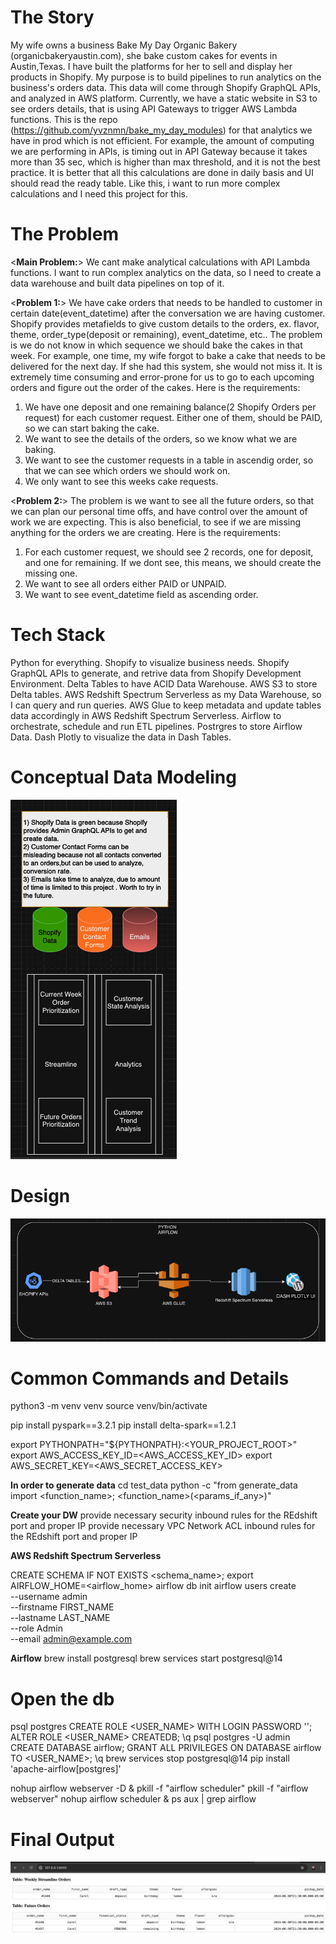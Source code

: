 # The Story

My wife owns a business Bake My Day Organic Bakery (organicbakeryaustin.com), she bake custom cakes for events in Austin,Texas. I have built the platforms for her to sell and display her products in Shopify. My purpose is to build pipelines to run analytics on the business's orders data. This data will come through Shopify GraphQL APIs, and analyzed in AWS platform. Currently, we have a static website in S3 to see orders details, that is using API Gateways to trigger AWS Lambda functions. This is the repo (https://github.com/yvznmn/bake_my_day_modules) for that analytics we have in prod which is not efficient. For example, the amount of computing we are performing in APIs, is timing out in API Gateway because it takes more than 35 sec, which is higher than max threshold, and it is not the best practice. It is better that all this calculations are done in daily basis and UI should read the ready table. Like this, i want to run more complex calculations and I need this project for this.

# The Problem

<**Main Problem:**> We cant make analytical calculations with API Lambda functions. I want to run complex analytics on the data, so I need to create a data warehouse and built data pipelines on top of it.

<**Problem 1:**> We have cake orders that needs to be handled to customer in certain date(event_datetime) after the conversation we are having customer. Shopify provides metafields to give custom details to the orders, ex. flavor, theme, order_type(deposit or remaining), event_datetime, etc.. The problem is we do not know in which sequence we should bake the cakes in that week. For example, one time, my wife forgot to bake a cake that needs to be delivered for the next day. If she had this system, she would not miss it. It is extremely time consuming and error-prone for us to go to each upcoming orders and figure out the order of the cakes. Here is the requirements:
1) We have one deposit and one remaining balance(2 Shopify Orders per request) for each customer request. Either one of them, should be PAID, so we can start baking the cake.
2) We want to see the details of the orders, so we know what we are baking.
3) We want to see the customer requests in a table in ascendig order, so that we can see which orders we should work on.
4) We only want to see this weeks cake requests.

<**Problem 2:**> The problem is we want to see all the future orders, so that we can plan our personal time offs, and have control over the amount of work we are expecting. This is also beneficial, to see if we are missing anything for the orders we are creating. Here is the requirements:
1) For each customer request, we should see 2 records, one for deposit, and one for remaining. If we dont see, this means, we should create the missing one.
2) We want to see all orders either PAID or UNPAID.
3) We want to see event_datetime field as ascending order.

# Tech Stack

Python for everything.
Shopify to visualize business needs.
Shopify GraphQL APIs to generate, and retrive data from Shopify Development Environment.
Delta Tables to have ACID Data Warehouse.
AWS S3 to store Delta tables.
AWS Redshift Spectrum Serverless as my Data Warehouse, so I can query and run queries.
AWS Glue to keep metadata and update tables data accordingly in AWS Redshift Spectrum Serverless.
Airflow to orchestrate, schedule and run ETL pipelines.
Postrgres to store Airflow Data.
Dash Plotly to visualize the data in Dash Tables.

# Conceptual Data Modeling
![alt text](images/conceptual_data_model.png)

# Design
![alt text](images/design.png)

# Common Commands and Details

python3 -m venv venv
source venv/bin/activate

pip install pyspark==3.2.1
pip install delta-spark==1.2.1

export PYTHONPATH="${PYTHONPATH}:<YOUR_PROJECT_ROOT>"
export AWS_ACCESS_KEY_ID=<AWS_ACCESS_KEY_ID>
export AWS_SECRET_KEY=<AWS_SECRET_ACCESS_KEY>

**In order to generate data**
cd test_data
python -c "from generate_data import <function_name>; <function_name>(<params_if_any>)"

**Create your DW**
provide necessary security inbound rules for the REdshift port and proper IP
provide necessary VPC Network ACL inbound rules for the REdshift port and proper IP

**AWS Redshift Spectrum Serverless**

CREATE SCHEMA IF NOT EXISTS <schema_name>;
export AIRFLOW_HOME=<airflow_home>
airflow db init
airflow users create \
   --username admin \
   --firstname FIRST_NAME \
   --lastname LAST_NAME \
   --role Admin \
   --email admin@example.com

**Airflow**
brew install postgresql
brew services start postgresql@14
# Open the db
psql postgres
CREATE ROLE <USER_NAME> WITH LOGIN PASSWORD '<PWD>';
ALTER ROLE <USER_NAME> CREATEDB;
\q 
psql postgres -U admin
CREATE DATABASE airflow;
GRANT ALL PRIVILEGES ON DATABASE airflow TO <USER_NAME>;
\q
brew services stop postgresql@14
pip install 'apache-airflow[postgres]'

nohup airflow webserver -D &
pkill -f "airflow scheduler"
pkill -f "airflow webserver"
nohup airflow scheduler &
ps aux | grep airflow

# Final Output
![alt text](images/final_output.png)